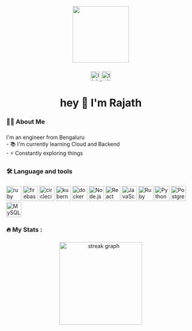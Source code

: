 <div align="center">
  <img height="150" src="https://camo.githubusercontent.com/62da68eb62b1e5f175f7d1f0191dd89a653d7908feb22d37d4a0ab07365d6791/68747470733a2f2f6d656469612e67697068792e636f6d2f6d656469612f4d3967624264396e6244724f5475314d71782f67697068792e676966"  />
</div>

###

<div align="center">
  <a href="https://www.linkedin.com/in/rajath-h-r-69b3a9135/" target="_blank" rel="noopener noreferrer">
    <img src="https://img.shields.io/static/v1?message=LinkedIn&logo=linkedin&label=&color=0077B5&logoColor=white&labelColor=&style=for-the-badge" height="25" alt="linkedin logo"  />
  </a>
  <a href="https://twitter.com/_rajathhr" target="_blank" rel="noopener noreferrer">
    <img src="https://img.shields.io/static/v1?message=Twitter&logo=twitter&label=&color=1DA1F2&logoColor=white&labelColor=&style=for-the-badge" height="25" alt="twitter logo"  />
  </a>
</div>

###


###

<h1 align="center">hey 👋 I'm Rajath</h1>

###

<h3 align="left">👩‍💻  About Me</h3>

###

<p align="left">I'm an engineer from Bengaluru<br>- 📚 I'm currently learning Cloud and Backend<br>- ⚡ Constantly exploring things </p>

###

<h3 align="left">🛠 Language and tools</h3>

###

<p align="left">
  <img src="https://cdn.jsdelivr.net/gh/devicons/devicon/icons/ruby/ruby-plain-wordmark.svg" height="40" alt="ruby logo" />
  <img src="https://cdn.jsdelivr.net/gh/devicons/devicon/icons/firebase/firebase-plain-wordmark.svg" height="40" alt="firebase logo" />
  <img src="https://cdn.jsdelivr.net/gh/devicons/devicon/icons/circleci/circleci-plain.svg" height="40" alt="circleci logo" />
  <img src="https://cdn.jsdelivr.net/gh/devicons/devicon/icons/kubernetes/kubernetes-plain.svg" height="40" alt="kubernetes logo" />
  <img src="https://cdn.jsdelivr.net/gh/devicons/devicon/icons/docker/docker-plain-wordmark.svg" height="40" alt="docker logo" />
  <img src="https://cdn.jsdelivr.net/gh/devicons/devicon/icons/nodejs/nodejs-plain-wordmark.svg" height="40" alt="Node.js logo" />
  <img src="https://cdn.jsdelivr.net/gh/devicons/devicon/icons/react/react-original-wordmark.svg" height="40" alt="React logo" />
  <img src="https://cdn.jsdelivr.net/gh/devicons/devicon/icons/javascript/javascript-plain.svg" height="40" alt="JavaScript logo" />
  <img src="https://cdn.jsdelivr.net/gh/devicons/devicon/icons/rails/rails-plain-wordmark.svg" height="40" alt="Ruby on Rails logo" />
  <img src="https://cdn.jsdelivr.net/gh/devicons/devicon/icons/python/python-plain-wordmark.svg" height="40" alt="Python logo" />
  <img src="https://cdn.jsdelivr.net/gh/devicons/devicon/icons/postgresql/postgresql-plain-wordmark.svg" height="40" alt="PostgreSQL logo" />
  <img src="https://cdn.jsdelivr.net/gh/devicons/devicon/icons/mysql/mysql-plain-wordmark.svg" height="40" alt="MySQL logo" />
</p>

###

<h3 align="left">🔥   My Stats :</h3>

###

<div align="center">
  <img src="https://streak-stats.demolab.com?user=Rajath3&locale=en&mode=daily&theme=dark&hide_border=false&border_radius=5&order=3" height="220" alt="streak graph"  />
</div>

###
